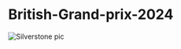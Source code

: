 # British-Grand-prix-2024

![Silverstone pic](https://github.com/user-attachments/assets/a33a02bb-2bf2-4cf8-b23a-0fee756ab3a3)
